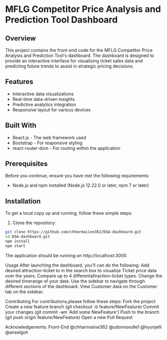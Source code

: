 # MFLG Competitor Price Analysis and Prediction Tool Dashboard

## Overview
This project contains the front-end code for the MFLG Competitor Price Analysis and Prediction Tool's dashboard. The dashboard is designed to provide an interactive interface for visualizing ticket sales data and predicting future trends to assist in strategic pricing decisions.

## Features
- Interactive data visualizations
- Real-time data-driven insights
- Predictive analytics integration
- Responsive layout for various devices

## Built With
- React.js - The web framework used
- Bootstrap - For responsive styling
- react-router-dom - For routing within the application

## Prerequisites
Before you continue, ensure you have met the following requirements:
- Node.js and npm installed (Node.js 12.22.0 or later, npm 7 or later)

## Installation
To get a local copy up and running, follow these simple steps:

1. Clone the repository:
```bash
git clone https://github.com/chharmaiine362/DSA-dashboard.git
cd DSA-dashboard.git
npm install
npm start
```
The application should be running on http://localhost:3000.

Usage
After launching the dashboard, you'll can do the following:
Add desired attraction-ticket to in the search box to visualize Ticket price data over the years.
Compare up to 4 differentattraction-ticket types. 
Change the desired timerange of your data.
Use the sidebar to navigate through different sections of the dashboard.
View Customer data on the Customer tab on the sidebar.


Contributing
For contributions,please follow these steps:
Fork the project
Create a new feature branch (git checkout -b feature/NewFeature)
Commit your changes (git commit -am 'Add some NewFeature')
Push to the branch (git push origin feature/NewFeature)
Open a new Pull Request


Acknowledgements:
Front-End
@chharmaiine362
@udonnoodle1
@hyunjelli
@anselgoh


